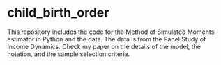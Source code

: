 # child_birth_order
This repository includes the code for the Method of Simulated Moments estimator in Python and the data. 
The data is from the Panel Study of Income Dynamics. 
Check my paper on the details of the model, the notation, and the sample selection criteria. 
